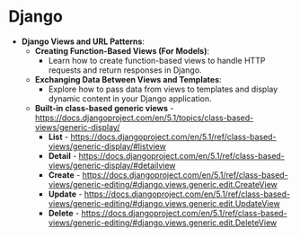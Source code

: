 # Django

- **Django Views and URL Patterns**:
     - **Creating Function-Based Views (For Models)**:
       - Learn how to create function-based views to handle HTTP requests and return responses in Django.
     - **Exchanging Data Between Views and Templates**:
       - Explore how to pass data from views to templates and display dynamic content in your Django application.
     - **Built-in class-based generic views** - https://docs.djangoproject.com/en/5.1/topics/class-based-views/generic-display/
       - **List** - https://docs.djangoproject.com/en/5.1/ref/class-based-views/generic-display/#listview
       - **Detail** - https://docs.djangoproject.com/en/5.1/ref/class-based-views/generic-display/#detailview
       - **Create** - https://docs.djangoproject.com/en/5.1/ref/class-based-views/generic-editing/#django.views.generic.edit.CreateView
       - **Update** - https://docs.djangoproject.com/en/5.1/ref/class-based-views/generic-editing/#django.views.generic.edit.UpdateView
       - **Delete** - https://docs.djangoproject.com/en/5.1/ref/class-based-views/generic-editing/#django.views.generic.edit.DeleteView
         
